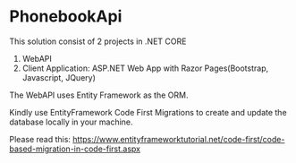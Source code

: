 # PhonebookApi

This solution consist of 2 projects in .NET CORE
1. WebAPI
2. Client Application: ASP.NET Web App with Razor Pages(Bootstrap, Javascript, JQuery)

The WebAPI uses Entity Framework as the ORM.

Kindly use EntityFramework Code First Migrations to create and update the database locally in your machine.

Please read this: https://www.entityframeworktutorial.net/code-first/code-based-migration-in-code-first.aspx

